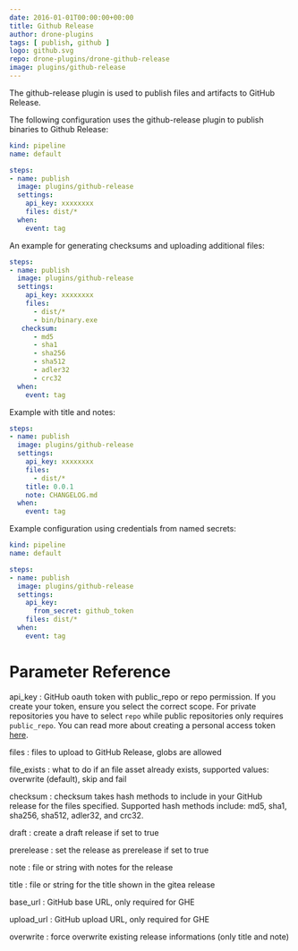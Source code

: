 ```yaml
---
date: 2016-01-01T00:00:00+00:00
title: Github Release
author: drone-plugins
tags: [ publish, github ]
logo: github.svg
repo: drone-plugins/drone-github-release
image: plugins/github-release
---
```


The github-release plugin is used to publish files and artifacts to GitHub Release.

The following configuration uses the github-release plugin to publish binaries to Github Release:

```yaml
kind: pipeline
name: default

steps:
- name: publish
  image: plugins/github-release
  settings:
    api_key: xxxxxxxx
    files: dist/*
  when:
    event: tag
```

An example for generating checksums and uploading additional files:

```yaml
steps:
- name: publish
  image: plugins/github-release
  settings:
    api_key: xxxxxxxx
    files:
      - dist/*
      - bin/binary.exe
   checksum:
      - md5
      - sha1
      - sha256
      - sha512
      - adler32
      - crc32
  when:
    event: tag
```

Example with title and notes:

```yaml
steps:
- name: publish
  image: plugins/github-release
  settings:
    api_key: xxxxxxxx
    files:
      - dist/*
    title: 0.0.1
    note: CHANGELOG.md
  when:
    event: tag
```

Example configuration using credentials from named secrets:

```yaml
kind: pipeline
name: default

steps:
- name: publish
  image: plugins/github-release
  settings:
    api_key:
      from_secret: github_token
    files: dist/*
  when:
    event: tag
```

# Parameter Reference

api_key
: GitHub oauth token with public_repo or repo permission. If you create your token,
ensure you select the correct scope. For private repositories you have to select `repo`
while public repositories only requires `public_repo`. You can read more about creating a
personal access token [here](https://help.github.com/articles/creating-a-personal-access-token-for-the-command-line/).

files
: files to upload to GitHub Release, globs are allowed

file_exists
: what to do if an file asset already exists, supported values: overwrite (default), skip and fail

checksum
: checksum takes hash methods to include in your GitHub release for the files specified.
Supported hash methods include: md5, sha1, sha256, sha512, adler32, and crc32.

draft
: create a draft release if set to true

prerelease
: set the release as prerelease if set to true

note
: file or string with notes for the release

title
: file or string for the title shown in the gitea release

base_url
: GitHub base URL, only required for GHE

upload_url
: GitHub upload URL, only required for GHE

overwrite
: force overwrite existing release informations (only title and note)
